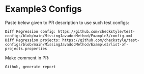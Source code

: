 # Example3 Configs
Paste below given to PR description to use such test configs:
```
Diff Regression config: https://github.com/checkstyle/test-configs/blob/main/MissingJavadocMethod/Example3/config.xml
Diff Regression projects: https://github.com/checkstyle/test-configs/blob/main/MissingJavadocMethod/Example3/list-of-projects.properties
```
Make comment in PR:
```
Github, generate report
```
